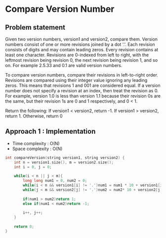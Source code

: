 # Compare Version Number

## Problem statement 

Given two version numbers, version1 and version2, compare them. Version numbers consist of one or more revisions joined by a dot '.'. Each revision consists of digits and may contain leading zeros. Every revision contains at least one character. Revisions are 0-indexed from left to right, with the leftmost revision being revision 0, the next revision being revision 1, and so on. For example 2.5.33 and 0.1 are valid version numbers. 

To compare version numbers, compare their revisions in left-to-right order. Revisions are compared using their integer value ignoring any leading zeros. This means that revisions 1 and 001 are considered equal. If a version number does not specify a revision at an index, then treat the revision as 0. For example, version 1.0 is less than version 1.1 because their revision 0s are the same, but their revision 1s are 0 and 1 respectively, and 0 < 1.

Return the following: If version1 < version2, return -1. If version1 > version2, return 1. Otherwise, return 0

## Approach 1 : Implementation

- Time complexity : O(N)
- Space complexity : O(N) 

```cpp
int compareVersion(string version1, string version2) {
    int n = version1.size(), m = version2.size();
    int i = 0, j = 0;
    
    while(i < n || j < m){
        long long num1 = 0, num2 = 0;
        while(i < n && version1[i] != '.')num1 = num1 * 10 + version1[i] - '0', i++;
        while(j < m && version2[j] != '.')num2 = num2* 10 + version2[j] - '0', j++;
        
        if(num1 > num2)return 1;
        else if(num1 < num2)return -1;
        
        i++, j++;
    }
    
    return 0;
}
```